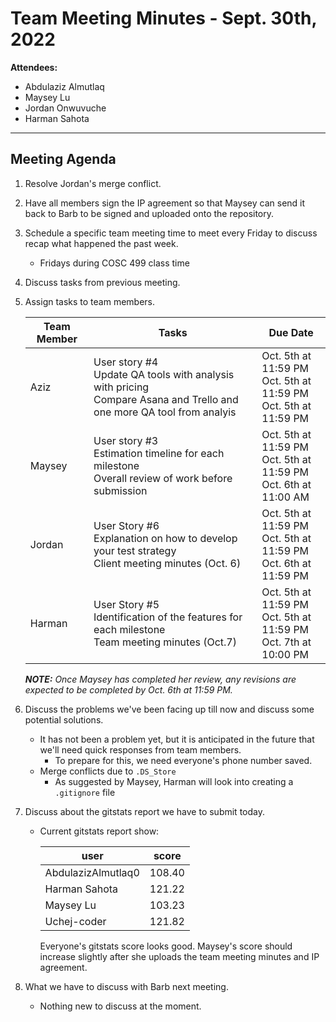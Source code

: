# Team Meeting Minutes - Sept. 30th, 2022

**Attendees:**

- Abdulaziz Almutlaq
- Maysey Lu
- Jordan Onwuvuche
- Harman Sahota

---

## Meeting Agenda

1. Resolve Jordan's merge conflict.

2. Have all members sign the IP agreement so that Maysey can send it back to Barb to be signed and uploaded onto the repository.

3. Schedule a specific team meeting time to meet every Friday to discuss recap what happened the past week.

    - Fridays during COSC 499 class time

4. Discuss tasks from previous meeting.

5. Assign tasks to team members.

    |Team Member|Tasks|Due Date|
    |-----------|-----|--------|
    |Aziz|User story #4 <br/> Update QA tools with analysis with pricing <br/> Compare Asana and Trello and one more QA tool from analyis|Oct. 5th at 11:59 PM <br/> Oct. 5th at 11:59 PM <br/> Oct. 5th at 11:59 PM|
    |Maysey|User story #3 <br/> Estimation timeline for each milestone <br/> Overall review of work before submission|Oct. 5th at 11:59 PM <br/> Oct. 5th at 11:59 PM <br/> Oct. 6th at 11:00 AM|
    |Jordan|User Story #6 <br/> Explanation on how to develop your test strategy <br/> Client meeting minutes (Oct. 6)|Oct. 5th at 11:59 PM <br/> Oct. 5th at 11:59 PM <br/> Oct. 6th at 11:59 PM|
    |Harman|User Story #5 <br/> Identification of the features for each milestone <br/> Team meeting minutes (Oct.7)|Oct. 5th at 11:59 PM <br/> Oct. 5th at 11:59 PM <br/> Oct. 7th at 10:00 PM|

    ***NOTE:** Once Maysey has completed her review, any revisions are expected to be completed by Oct. 6th at 11:59 PM.*

6. Discuss the problems we've been facing up till now and discuss some potential solutions.

    - It has not been a problem yet, but it is anticipated in the future that we'll need quick responses from team members.
        - To prepare for this, we need everyone's phone number saved.
    - Merge conflicts due to `.DS_Store`
        - As suggested by Maysey, Harman will look into creating a `.gitignore` file

7. Discuss about the gitstats report we have to submit today.
    - Current gitstats report show:

      |user|score|
      |----|-----|
      |AbdulazizAlmutlaq0| 108.40
      |Harman Sahota     |121.22
      |Maysey Lu         |103.23
      |Uchej-coder       |121.82

      Everyone's gitstats score looks good. Maysey's score should increase slightly after she uploads the team meeting minutes and IP agreement.

8. What we have to discuss with Barb next meeting.
    - Nothing new to discuss at the moment.
